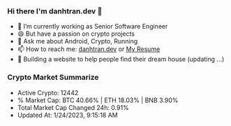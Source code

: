### Hi there I'm danhtran.dev 👋

- 🔭 I’m currently working as Senior Software Engineer
- 😄 But have a passion on crypto projects
- 💬 Ask me about Android, Crypto, Running 
- 📫 How to reach me: <a href="https://danhtran.dev" target="_blank">danhtran.dev</a> or <a href="Dan-Resume.pdf" target="_blank">My Resume</a>
- 🌱 Building a website to help people find their dream house (updating ...)

### Crypto Market Summarize
- Active Crypto: 12442
- % Market Cap: BTC 40.66% | ETH 18.03% | BNB 3.90%
- Total Market Cap Changed 24h: 0.91%
- Updated At: 1/24/2023, 9:15:18 AM
